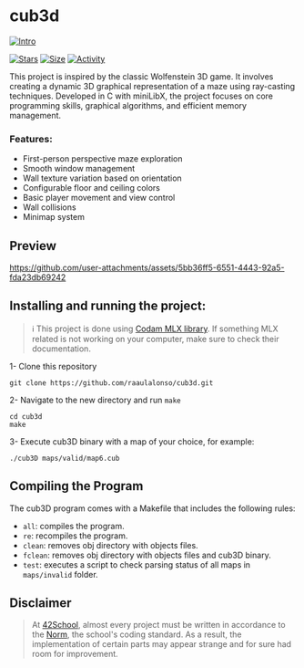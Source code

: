 # cub3d

 [![Intro](https://img.shields.io/badge/Cursus-Cub3d-success?style=for-the-badge&logo=42)](https://github.com/raaulalonso/cub3d)
 
 [![Stars](https://img.shields.io/github/stars/raaulalonso/cub3d?color=ffff00&label=Stars&logo=Stars&style=?style=flat)](https://github.com/raaulalonso/cub3d)
 [![Size](https://img.shields.io/github/repo-size/raaulalonso/cub3d?color=blue&label=Size&logo=Size&style=?style=flat)](https://github.com/raaulalonso/cub3d)
 [![Activity](https://img.shields.io/github/last-commit/raaulalonso/cub3d?color=red&label=Last%20Commit&style=flat)](https://github.com/raaulalonso/cub3d)

This project is inspired by the classic Wolfenstein 3D game. It involves creating a dynamic 3D graphical representation of a maze using ray-casting techniques. Developed in C with miniLibX, the project focuses on core programming skills, graphical algorithms, and efficient memory management.

### Features:
- First-person perspective maze exploration
- Smooth window management
- Wall texture variation based on orientation
- Configurable floor and ceiling colors
- Basic player movement and view control
- Wall collisions
- Minimap system

## Preview
https://github.com/user-attachments/assets/5bb36ff5-6551-4443-92a5-fda23db69242

## Installing and running the project:

> ℹ️ This project is done using [Codam MLX library](https://github.com/codam-coding-college/MLX42). If something MLX related is not working on your computer, make sure to check their documentation.

1- Clone this repository
	
	git clone https://github.com/raaulalonso/cub3d.git
2- Navigate to the new directory and run `make`
	
	cd cub3d
   	make
3- Execute cub3D binary with a map of your choice, for example:

	./cub3D maps/valid/map6.cub

## Compiling the Program
The cub3D program comes with a Makefile that includes the following rules:

- `all`: compiles the program.
- `re`: recompiles the program.
- `clean`: removes obj directory with objects files.
- `fclean`: removes obj directory with objects files and cub3D binary.
- `test`: executes a script to check parsing status of all maps in `maps/invalid` folder.

## Disclaimer
> At [42School](https://en.wikipedia.org/wiki/42_(school)), almost every project must be written in accordance to the [Norm](https://github.com/MGuardia10/42cursus/blob/main/subjects/en/norm_en.pdf), the school's coding standard. As a result, the implementation of certain parts may appear strange and for sure had room for improvement.
